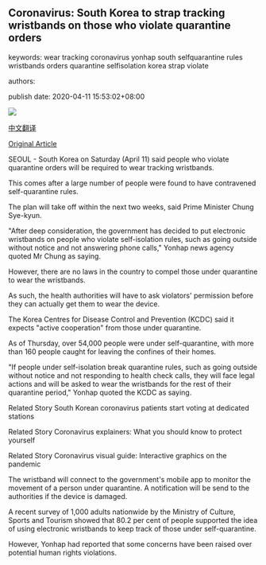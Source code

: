 ## Coronavirus: South Korea to strap tracking wristbands on those who violate quarantine orders

keywords: wear tracking coronavirus yonhap south selfquarantine rules wristbands orders quarantine selfisolation korea strap violate

authors: 

publish date: 2020-04-11 15:53:02+08:00

![](https://www.straitstimes.com/sites/default/files/styles/x_large/public/articles/2020/04/11/md-sk-1104.jpg?itok=YhpI2v8S)

[中文翻译](Coronavirus%3A%20South%20Korea%20to%20strap%20tracking%20wristbands%20on%20those%20who%20violate%20quarantine%20orders_zh.md)

[Original Article](https://www.straitstimes.com/asia/east-asia/coronavirus-south-korea-to-strap-tracking-wristbands-on-those-who-violate-quarantine)

SEOUL - South Korea on Saturday (April 11) said people who violate quarantine orders will be required to wear tracking wristbands.

This comes after a large number of people were found to have contravened self-quarantine rules.

The plan will take off within the next two weeks, said Prime Minister Chung Sye-kyun.

"After deep consideration, the government has decided to put electronic wristbands on people who violate self-isolation rules, such as going outside without notice and not answering phone calls," Yonhap news agency quoted Mr Chung as saying.

However, there are no laws in the country to compel those under quarantine to wear the wristbands.

As such, the health authorities will have to ask violators' permission before they can actually get them to wear the device.

The Korea Centres for Disease Control and Prevention (KCDC) said it expects "active cooperation" from those under quarantine.

As of Thursday, over 54,000 people were under self-quarantine, with more than 160 people caught for leaving the confines of their homes.

"If people under self-isolation break quarantine rules, such as going outside without notice and not responding to health check calls, they will face legal actions and will be asked to wear the wristbands for the rest of their quarantine period," Yonhap quoted the KCDC as saying.

Related Story South Korean coronavirus patients start voting at dedicated stations

Related Story Coronavirus explainers: What you should know to protect yourself

Related Story Coronavirus visual guide: Interactive graphics on the pandemic

The wristband will connect to the government's mobile app to monitor the movement of a person under quarantine. A notification will be send to the authorities if the device is damaged.

A recent survey of 1,000 adults nationwide by the Ministry of Culture, Sports and Tourism showed that 80.2 per cent of people supported the idea of using electronic wristbands to keep track of those under self-quarantine.

However, Yonhap had reported that some concerns have been raised over potential human rights violations.